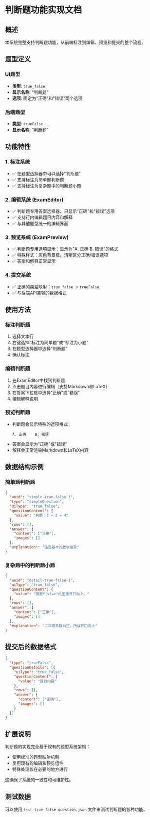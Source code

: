 # 判断题功能实现文档

## 概述

本系统完整支持判断题功能，从前端标注到编辑、预览和提交的整个流程。

## 题型定义

### UI题型
- **类型**: `true_false`
- **显示名称**: "判断题"
- **选项**: 固定为"正确"和"错误"两个选项

### 后端题型
- **类型**: `trueFalse`
- **显示名称**: "判断题"

## 功能特性

### 1. 标注系统
- ✅ 在题型选择器中可以选择"判断题"
- ✅ 支持标注为简单题判断题
- ✅ 支持标注为复杂题中的判断题小题

### 2. 编辑系统 (ExamEditor)
- ✅ 判断题专用答案选择器，只显示"正确"和"错误"选项
- ✅ 支持行内编辑题目内容和解释
- ✅ 与其他题型统一的编辑界面

### 3. 预览系统 (ExamPreview) 
- ✅ 判断题专用选项显示：显示为"A. 正确  B. 错误"的格式
- ✅ 特殊样式：灰色背景框，清晰区分正确/错误选项
- ✅ 答案和解释正常显示

### 4. 提交系统
- ✅ 正确的类型映射：`true_false` → `trueFalse`
- ✅ 与后端API兼容的数据格式

## 使用方法

### 标注判断题
1. 选择文本行
2. 右键选择"标注为简单题"或"标注为小题"
3. 在题型选择器中选择"判断题"
4. 确认标注

### 编辑判断题
1. 在ExamEditor中找到判断题
2. 点击题目内容进行编辑（支持Markdown和LaTeX）
3. 在答案下拉框中选择"正确"或"错误"
4. 编辑解释说明

### 预览判断题
- 判断题会显示特殊的选项格式：
  ```
  A. 正确    B. 错误
  ```
- 答案会显示为"正确"或"错误"
- 解释会正常渲染Markdown和LaTeX内容

## 数据结构示例

### 简单题判断题
```json
{
  "uuid": "simple-true-false-1",
  "type": "simpleQuestion", 
  "uiType": "true_false",
  "questionContent": {
    "value": "判断：2 + 2 = 4"
  },
  "rows": [],
  "answer": {
    "content": ["正确"],
    "images": []
  },
  "explanation": "这是基本的数学运算"
}
```

### 复杂题中的判断题小题
```json
{
  "uuid": "detail-true-false-1",
  "uiType": "true_false",
  "questionContent": {
    "value": "函数f(x)=x²的图像开口向上。"
  },
  "rows": [],
  "answer": {
    "content": ["正确"],
    "images": []
  },
  "explanation": "二次项系数为正，所以开口向上"
}
```

## 提交后的数据格式

```json
{
  "type": "trueFalse",
  "questionDetails": [{
    "uiType": "true_false",
    "questionContent": {
      "value": "题目内容"
    },
    "rows": [],
    "answer": {
      "content": ["正确"],
      "images": []
    }
  }]
}
```

## 扩展说明

判断题的实现完全基于现有的题型系统架构：
- 使用标准的题型映射机制
- 复用现有的编辑和预览组件
- 特殊处理仅在必要的地方进行

这确保了系统的一致性和可维护性。

## 测试数据

可以使用 `test-true-false-question.json` 文件来测试判断题的各种功能。